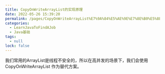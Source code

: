 ```yaml
---
title: CopyOnWriteArrayList的实现原理
date: 2022-05-26 15:39:20
permalink: /pages/CopyOnWriteArrayList%E7%9A%84%E5%AE%9E%E7%8E%B0%E5%8E%9F%E7%90%86
categories: 
  - LearnJavaToFindAJob
  - Java基础
tags: 
  - null
lock: false
---
```

我们常用的ArrayList是线程不安全的，所以在高并发的场景下，我们会使用 CopyOnWriteArrayList 作为替代方案。